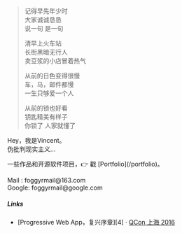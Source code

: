 > 记得早先年少时  
> 大家诚诚恳恳  
> 说一句  是一句   
>  
> 清早上火车站  
> 长街黑暗无行人  
> 卖豆浆的小店冒着热气
>  
> 从前的日色变得很慢  
> 车，马，邮件都慢  
> 一生只够爱一个人
>  
> 从前的锁也好看  
> 钥匙精美有样子  
> 你锁了  人家就懂了

<p>Hey，我是Vincent。<br/>
伪批判现实主义... <br/>
</p>


<p>
一些作品和开源软件项目，👉 戳 [Portfolio](/portfolio)。 
</p>

<p>
Mail  : foggyrmail@163.com <br/>
Google: foggyrmail@google.com 
</p>

##### Links

- [Progressive Web App，复兴序章][4] · [QCon 上海 2016](http://2016.qconshanghai.com/presentation/3111)
